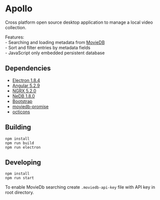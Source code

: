 # Apollo

Cross platform open source desktop application to manage a local video collection.

Features:  
	- Searching and loading metadata from [MovieDB](https://themoviedb.org)  
	- Sort and filter entries by metadata fields  
	- JavaScript only embedded persistent database  

## Dependencies

- [Electron 1.8.4](https://github.com/electron/electron)
- [Angular 5.2.9](https://github.com/angular)
- [NGRX 5.2.0](https://github.com/ngrx)
- [NeDB 1.8.0](https://github.com/louischatriot/nedb)
- [Bootstrap](https://github.com/twbs/bootstrap)
- [moviedb-promise](https://github.com/grantholle/moviedb-promise)
- [octicons](https://github.com/primer/octicons)

## Building

```
npm install
npm run build
npm run electron
```

## Developing

```
npm install
npm run start
```

To enable MovieDb searching create `.moviedb-api-key` file with API key in root directory.
